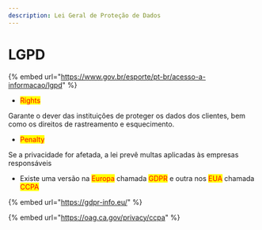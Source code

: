 ```yaml
---
description: Lei Geral de Proteção de Dados
---
```


# LGPD

{% embed url="https://www.gov.br/esporte/pt-br/acesso-a-informacao/lgpd" %}

* <mark style="color:red;">Rights</mark>

Garante o dever das instituições de proteger os dados dos clientes, bem como os direitos de rastreamento e esquecimento.

* <mark style="color:red;">Penalty</mark>

Se a privacidade for afetada, a lei prevê multas aplicadas às empresas responsáveis

* Existe uma versão na <mark style="color:red;">Europa</mark> chamada <mark style="color:red;">GDPR</mark> e outra nos <mark style="color:red;">EUA</mark> chamada <mark style="color:red;">CCPA</mark>

{% embed url="https://gdpr-info.eu/" %}

{% embed url="https://oag.ca.gov/privacy/ccpa" %}
